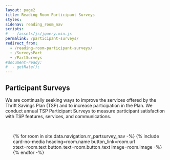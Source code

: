 ```yaml
---
layout: page2
title: Reading Room Participant Surveys
styles:
sidenav: reading_room_nav
scripts:
#  - /assets/js/jquery.min.js
permalink: /participant-surveys/
redirect_from:
  - /reading-room-participant-surveys/
  - /SurveysPart
  - /PartSurveys
#document-ready:
#  - getRate();
---
```


## Participant Surveys

We are continually seeking ways to improve the services offered by the Thrift Savings Plan (TSP) and to increase participation in the Plan. We conduct annual TSP Participant Surveys to measure participant satisfaction with TSP features, services, and communications.

<br>

<!-- cards starts here -->
<ul class="usa-card-group">
{% for room in site.data.navigation.rr_partsurvey_nav -%}
{% include card-no-media heading=room.name button_link=room.url
      xtext=room.text button_text=room.button_text image=room.image -%}
{% endfor -%}
</ul>
<!-- end of cards -->

<!-- CONTENT END -->

